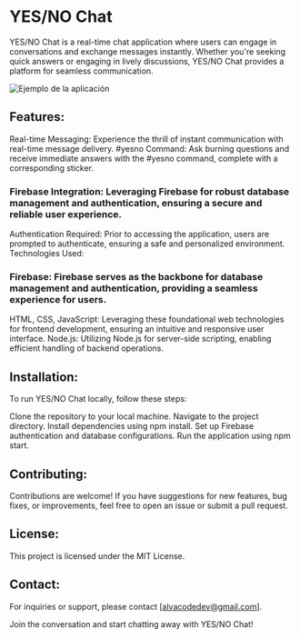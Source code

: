 
# YES/NO Chat
YES/NO Chat is a real-time chat application where users can engage in conversations and exchange messages instantly. Whether you're seeking quick answers or engaging in lively discussions, YES/NO Chat provides a platform for seamless communication.

![Ejemplo de la aplicación](https://res.cloudinary.com/dabyqnijl/image/upload/v1707850122/Chat_de_CS_2_pantallas_lwgsa8.png)

## Features:
Real-time Messaging: Experience the thrill of instant communication with real-time message delivery.
#yesno Command: Ask burning questions and receive immediate answers with the #yesno command, complete with a corresponding sticker.
### Firebase Integration: Leveraging Firebase for robust database management and authentication, ensuring a secure and reliable user experience.
Authentication Required: Prior to accessing the application, users are prompted to authenticate, ensuring a safe and personalized environment.
Technologies Used:
### Firebase: Firebase serves as the backbone for database management and authentication, providing a seamless experience for users.
HTML, CSS, JavaScript: Leveraging these foundational web technologies for frontend development, ensuring an intuitive and responsive user interface.
Node.js: Utilizing Node.js for server-side scripting, enabling efficient handling of backend operations.
## Installation:
To run YES/NO Chat locally, follow these steps:

Clone the repository to your local machine.
Navigate to the project directory.
Install dependencies using npm install.
Set up Firebase authentication and database configurations.
Run the application using npm start.
## Contributing:
Contributions are welcome! If you have suggestions for new features, bug fixes, or improvements, feel free to open an issue or submit a pull request.

## License:
This project is licensed under the MIT License.

## Contact:
For inquiries or support, please contact [alvacodedev@gmail.com].

Join the conversation and start chatting away with YES/NO Chat!
